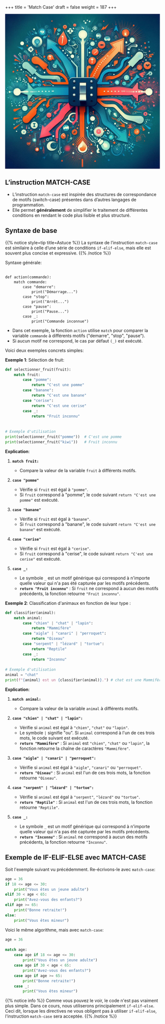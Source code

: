 +++
title = 'Match Case'
draft = false
weight = 187
+++

![match-case](./match-case.jpeg?width=25vw)


## L’instruction MATCH-CASE

- L’instruction `match-case` est inspirée des structures de correspondance de motifs (switch-case) présentes dans d’autres langages de programmation. 
- Elle permet **généralement** de simplifier le traitement de différentes conditions en rendant le code plus lisible et plus structuré.

## Syntaxe de base

{{% notice style=tip title=Astuce %}}
La syntaxe de l’instruction `match-case` est similaire à celle d’une série de conditions `if-elif-else`, mais elle est souvent plus concise et expressive. 
{{% /notice %}}

Syntaxe générale:

```plaintext

def action(commande):
    match commande:
        case "demarre":
            print("Démarrage...")
        case "stop":
            print("Arrêt...")
        case "pause":
            print("Pause...")
        case _:
            print("Commande inconnue")
```
- Dans cet exemple, la fonction `action` utilise `match` pour comparer la variable `commande` à différents motifs ("demarre", "stop", "pause"). 
- Si aucun motif ne correspond, le cas par défaut `(_)` est exécuté.

Voici deux exemples concrets simples: 

**Exemple 1**: Sélection de fruit:

```python
def selectionner_fruit(fruit):
    match fruit:
        case "pomme":
            return "C'est une pomme"
        case "banane":
            return "C'est une banane"
        case "cerise":
            return "C'est une cerise"
        case _:
            return "Fruit inconnu"


# Exemple d'utilisation
print(selectionner_fruit("pomme"))  # C'est une pomme
print(selectionner_fruit("kiwi"))   # Fruit inconnu
```

**Explication**:

1. **`match fruit:`** 
   - Compare la valeur de la variable `fruit` à différents motifs.

2. **`case "pomme"`**
   - Vérifie si `fruit` est égal à `"pomme"`. 
   - Si `fruit` correspond à "pomme", le code suivant `return "C'est une pomme"` est exécuté.
3. **`case "banane"`**
   - Vérifie si `fruit` est égal à `"banane"`. 
   - Si `fruit` correspond à "banane", le code suivant `return "C'est une banane"` est exécuté.
4. **`case "cerise"`**
   - Vérifie si `fruit` est égal à `"cerise"`. 
   - Si `fruit` correspond à "cerise", le code suivant `return "C'est une cerise"` est exécuté.
5. **`case _:`**
   - Le symbole `_` est un motif générique qui correspond à n'importe quelle valeur qui n'a pas été capturée par les motifs précédents.
   - **`return "Fruit inconnu"`** : Si `fruit` ne correspond à aucun des motifs précédents, la fonction retourne `"Fruit inconnu"`.

**Exemple 2**: Classification d'animaux en fonction de leur type :

```python
def classifier(animal):
    match animal:
        case "chien" | "chat" | "lapin":
            return "Mammifère"
        case "aigle" | "canari" | "perroquet":
            return "Oiseau"
        case "serpent" | "lézard" | "tortue":
            return "Reptile"
        case _:
            return "Inconnu"

# Exemple d'utilisation
animal = "chat"
print(f"{animal} est un {classifier(animal)}.") # chat est une Mammifère
```

**Explication**:

1. **`match animal:`** 
   - Compare la valeur de la variable `animal` à différents motifs.

2. **`case "chien" | "chat" | "lapin":`**
   - Vérifie si `animal` est égal à `"chien"`, `"chat"` ou `"lapin"`. 
   - Le symbole `|` signifie "ou". Si `animal` correspond à l'un de ces trois mots, le code suivant est exécuté.
   - **`return "Mammifère"`** : Si `animal` est `"chien"`, `"chat"` ou `"lapin"`, la fonction retourne la chaîne de caractères `"Mammifère"`.

3. **`case "aigle" | "canari" | "perroquet":`**
   - Vérifie si `animal` est égal à `"aigle"`, `"canari"` ou `"perroquet"`.
   - **`return "Oiseau"`** : Si `animal` est l'un de ces trois mots, la fonction retourne `"Oiseau"`.

4. **`case "serpent" | "lézard" | "tortue":`**
   - Vérifie si `animal` est égal à `"serpent"`, `"lézard"` ou `"tortue"`.
   - **`return "Reptile"`** : Si `animal` est l'un de ces trois mots, la fonction retourne `"Reptile"`.

5. **`case _:`**
   - Le symbole `_` est un motif générique qui correspond à n'importe quelle valeur qui n'a pas été capturée par les motifs précédents.
   - **`return "Inconnu"`** : Si `animal` ne correspond à aucun des motifs précédents, la fonction retourne `"Inconnu"`.

## Exemple de IF-ELIF-ELSE avec MATCH-CASE

Soit l'exemple suivant vu précédemment. Re-écrivons-le avec `match-case`:

```python
age = 36
if 18 <= age <= 30:
    print("Vous êtes un jeune adulte")
elif 30 < age < 65:
    print("Avez-vous des enfants?")
elif age >= 65:
    print("Bonne retraite!")
else:
    print("Vous êtes mineur")
```

Voici le même algorithme, mais avec `match-case`:

```python
age = 36

match age:
    case age if 18 <= age <= 30:
        print("Vous êtes un jeune adulte")
    case age if 30 < age < 65:
        print("Avez-vous des enfants?")
    case age if age >= 65:
        print("Bonne retraite!")
    case _:
        print("Vous êtes mineur")
```

{{% notice info %}}
Comme vous pouvez le voir, le code n'est pas vraiment plus simple. Dans ce cours, nous utiliserons principalement `if-elif-else`. Ceci dit, lorsque les directives ne vous obligent pas à utiliser `if-elif-else`, l'instruction `match-case` sera acceptée.
{{% /notice %}}

